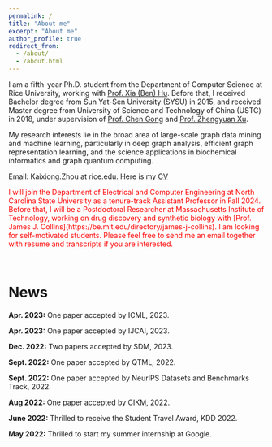 ```yaml
---
permalink: /
title: "About me"
excerpt: "About me"
author_profile: true
redirect_from: 
  - /about/
  - /about.html
---
```


I am a fifth-year Ph.D. student from the Department of Computer Science at Rice University, 
working with [Prof. Xia (Ben) Hu](https://cs.rice.edu/~xh37/index.html). Before that, I received Bachelor degree from 
Sun Yat-Sen University (SYSU) in 2015, and received Master degree from University of Science and Technology of China (USTC) in 2018, 
under supervision of [Prof. Chen Gong](http://staff.ustc.edu.cn/~cgong821/) and [Prof. Zhengyuan Xu](http://owc.ustc.edu.cn/2014/0818/c10523a116333/page.htm).


My research interests lie in the broad area of large-scale graph data mining and machine learning, 
particularly in deep graph analysis, 
efficient graph representation learning, and the science applications in biochemical informatics and graph quantum computing.

Email: Kaixiong.Zhou at rice.edu. Here is my [CV](https://github.com/Kaixiong-Zhou/kaixiong-zhou.github.io/blob/master/files/Kaixiong_CV.pdf)

<p style="color:red;"> I will join the Department of Electrical and Computer Engineering at North Carolina State University as a tenure-track Assistant Professor in Fall 2024. 
Before that, I will be a Postdoctoral Researcher at Massachusetts Institute of Technology, working on drug discovery and synthetic biology with [Prof. James J. Collins](https://be.mit.edu/directory/james-j-collins).
I am looking for self-motivated students. Please feel free to send me an email together with resume and transcripts if you are interested.
</p>

<br />

News
=====
**Apr. 2023:**  One paper accepted by ICML, 2023.

**Apr. 2023:**  One paper accepted by IJCAI, 2023.

**Dec. 2022:** Two papers accepted by SDM, 2023.

**Sept. 2022:** One paper accepted by QTML, 2022.

**Sept. 2022:** One paper accepted by NeurIPS Datasets and Benchmarks Track, 2022. 

**Aug 2022:** One paper accepted by CIKM, 2022. 

**June 2022:** Thrilled to receive the Student Travel Award, KDD 2022.

**May 2022:** Thrilled to start my summer internship at Google.
